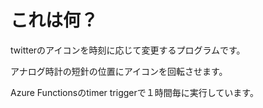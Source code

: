 # これは何？
twitterのアイコンを時刻に応じて変更するプログラムです。

アナログ時計の短針の位置にアイコンを回転させます。

Azure Functionsのtimer triggerで１時間毎に実行しています。
